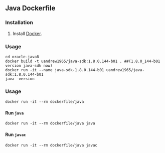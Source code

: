 ## Java Dockerfile

### Installation

1. Install [Docker](https://www.docker.com/).

### Usage
    cd oracle-java8
    docker build -t uandrew1965/java-sdk:1.8.0.144-b01 . ##(1.8.0_144-b01 version java-sdk now)
    docker run -it --name java-sdk-1.8.0.144-b01 uandrew1965/java-sdk:1.8.0.144-b01
    java -version


### Usage

    docker run -it --rm dockerfile/java

#### Run `java`

    docker run -it --rm dockerfile/java java

#### Run `javac`

    docker run -it --rm dockerfile/java javac
